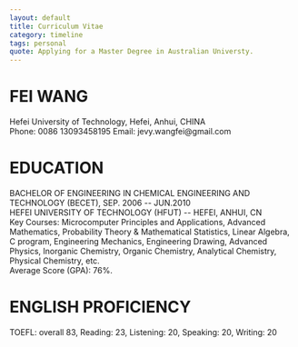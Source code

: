 ```yaml
---
layout: default
title: Curriculum Vitae
category: timeline
tags: personal
quote: Applying for a Master Degree in Australian Universty.
---
```

<h1>FEI WANG</h1>
<p>
Hefei University of Technology, Hefei, Anhui, CHINA
<br />
Phone: 0086 13093458195 Email: jevy.wangfei@gmail.com
<br />
<h1>EDUCATION</h1>
BACHELOR OF ENGINEERING IN CHEMICAL ENGINEERING AND TECHNOLOGY (BECET), SEP. 2006 -- JUN.2010
<br />
HEFEI UNIVERSITY OF TECHNOLOGY (HFUT) -- HEFEI, ANHUI, CN
<br />
 Key Courses: Microcomputer Principles and Applications, Advanced Mathematics, Probability Theory & Mathematical Statistics, Linear Algebra, C program, Engineering Mechanics, Engineering Drawing, Advanced Physics, Inorganic Chemistry, Organic Chemistry, Analytical Chemistry, Physical Chemistry, etc.
<br />
 Average Score (GPA): 76%. 
<br />

<h1>ENGLISH PROFICIENCY</h1>
TOEFL: overall 83, Reading: 23, Listening: 20, Speaking: 20, Writing: 20
<br />
</p>
